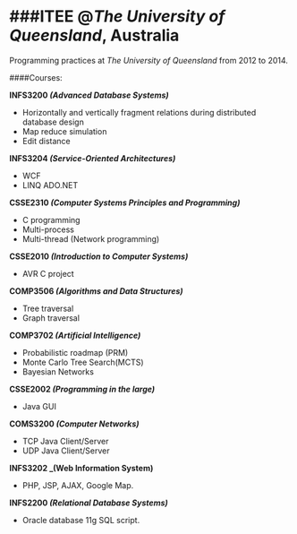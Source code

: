 ###ITEE @_The University of Queensland_, Australia
=======
Programming practices at _The University of Queensland_ from 2012 to 2014.

####Courses:

**INFS3200 _(Advanced Database Systems)_**
* Horizontally and vertically fragment relations during distributed database design
* Map reduce simulation
* Edit distance

**INFS3204 _(Service-Oriented Architectures)_**
* WCF
* LINQ ADO.NET

**CSSE2310 _(Computer Systems Principles and Programming)_**
* C programming
* Multi-process
* Multi-thread (Network programming)

**CSSE2010 _(Introduction to Computer Systems)_**
* AVR C project

**COMP3506 _(Algorithms and Data Structures)_**
* Tree traversal
* Graph traversal

**COMP3702 _(Artificial Intelligence)_**
* Probabilistic roadmap (PRM)
* Monte Carlo Tree Search(MCTS)
* Bayesian Networks

**CSSE2002 _(Programming in the large)_**
* Java GUI

**COMS3200 _(Computer Networks)_**
* TCP Java Client/Server
* UDP Java Client/Server

**INFS3202 _(Web Information System)**
* PHP, JSP, AJAX, Google Map.

**INFS2200 _(Relational Database Systems)_**
* Oracle database 11g SQL script.

